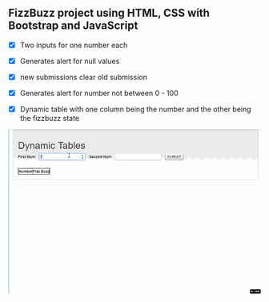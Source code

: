 ## FizzBuzz project using HTML, CSS with Bootstrap and JavaScript
- [x] Two inputs for one number each
- [x] Generates alert for null values 
- [x] new submissions clear old submission
- [x] Generates alert for number not between 0 - 100
- [x] Dynamic table with one column being the number and the other being the fizzbuzz state


![Gif of program](FizzBuzz2.gif)
